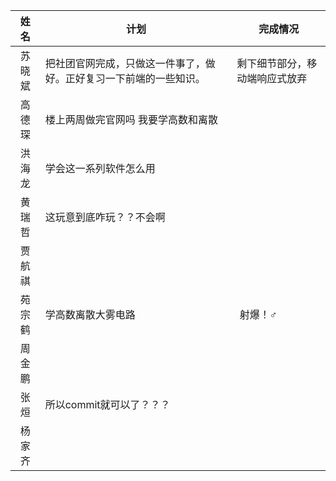 ﻿| 姓名|计划 |完成情况 |
|:-:|---|---|
|苏晓斌|把社团官网完成，只做这一件事了，做好。正好复习一下前端的一些知识。| 剩下细节部分，移动端响应式放弃 |
|高德琛 |楼上两周做完官网吗 我要学高数和离散||
|洪海龙|学会这一系列软件怎么用|  |
|黄瑞哲|这玩意到底咋玩？？不会啊   |   |
|贾航祺|   |   |
|苑宗鹤|学高数离散大雾电路|  射爆！♂ |
|周金鹏|   |   |
|张烜|所以commit就可以了？？？   |   |
|杨家齐|   |   |
